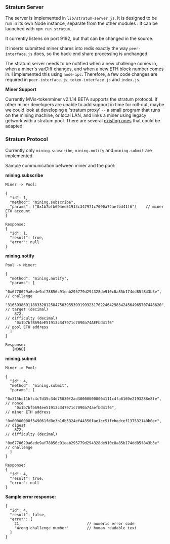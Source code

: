 ### Stratum Server

The server is implemented in `lib/stratum-server.js`.  It is designed to be run in its own  Node instance, separate from the other modules .  It can be launched with `npm run stratum`.

It currently listens on port 9192, but that can be changed in the source.  

It inserts submitted miner shares into redis exactly the way `peer-interface.js` does, so the back-end share processing is unchanged.

The stratum server needs to be notified when a new challenge comes in, when a miner's varDiff changes, and when a new ETH block number comes in.  I implemented this using `node-ipc`.  Therefore, a few code changes are required in `peer-interface.js`, `token-interface.js` and `index.js`.

**Miner Support**

Currently MVis-tokenminer v2.1.14 BETA supports the stratum protocol.  If other miner developers are unable to add support in time for roll-out, maybe we could look at developing a 'stratum proxy' -- a small program that runs on the mining machine, or local LAN, and links a miner using legacy getwork with a stratum pool.  There are several [existing ones](https://www.google.ca/search?client=opera&q=stratum+proxy&sourceid=opera&ie=UTF-8&oe=UTF-8) that could be adapted.

### Stratum Protocol 

Currently only `mining.subscribe`, `mining.notify` and `mining.submit` are implemented.

Sample communication between miner and the pool:

**mining.subscribe**
```
Miner -> Pool:

{
  "id": 1,
  "method": "mining.subscribe",
  "params": ["0x1b7bfb694ee51913c347971c7090a74aefbd41f6"]    // miner ETH account
}

Response:
{
  "id": 1,
  "result": true,
  "error": null
}
```

**mining.notify**
```
Pool -> Miner:

{
  "method": "mining.notify",
  "params": [
    "0x6770629a6ede9af78856c91eab295779d294328de910c8a85b174dd85f843b3e",     // challenge 
    "31659386911883320125847503955399199323170224642983424564965707448620",   // target (decimal)
    872,                                                                      // difficulty (decimal)
    "0x1b7bfB694eE51913c347971c7090a74AEFbd41f6"                              // pool ETH address
  ]
}

Response:
   [NONE]
```


**mining.submit**
```
Miner -> Pool:

{
  "id": 4,
  "method": "mining.submit",
  "params": [
    "0x315bc11bfc4c7d35c34d75030f2ad300000000004111c4fa6169e2193288e8fe",    // nonce 
    "0x1b7bfb694ee51913c347971c7090a74aefbd41f6",                            // miner ETH address
    "0x00000000f349061fd0e3b1db5324ef44356fae1cc51febedcef137532140b0ec",    // digest
    872,                                                                     // difficulty (decimal)
    "0x6770629a6ede9af78856c91eab295779d294328de910c8a85b174dd85f843b3e"     // challenge
  ]
}

Response:
{
  "id": 4,
  "result": true,
  "error": null
}
```

**Sample error response:**

```
{
  "id": 4,
  "result": false,
  "error": [
    21,                             // numeric error code
    "Wrong challenge number"        // human readable text
  ]
}
```